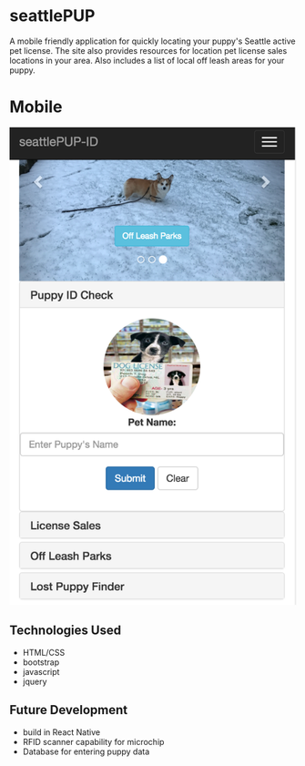 # seattlePUP

A mobile friendly application for quickly locating your puppy's Seattle active pet license. The site also provides resources for location pet license sales locations in your area.  Also includes a list of local off leash areas for your puppy.

# Mobile

![alt tag](img/mainScreen.png)

## Technologies Used

- HTML/CSS
- bootstrap
- javascript
- jquery


## Future Development

- build in React Native
- RFID scanner capability for microchip
- Database for entering puppy data
